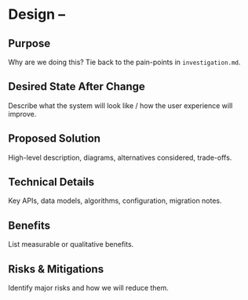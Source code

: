 <!-- TEMPLATE ONLY – COPY THIS FILE TO START A NEW ITERATION -->
# Design – <iteration title>

## Purpose
Why are we doing this? Tie back to the pain-points in `investigation.md`.

## Desired State After Change
Describe what the system will look like / how the user experience will improve.

## Proposed Solution
High-level description, diagrams, alternatives considered, trade-offs.

## Technical Details
Key APIs, data models, algorithms, configuration, migration notes.

## Benefits
List measurable or qualitative benefits.

## Risks & Mitigations
Identify major risks and how we will reduce them.
